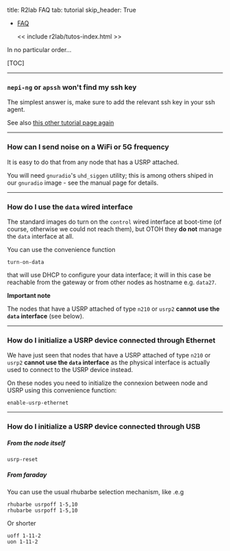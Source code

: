 title: R2lab FAQ
tab: tutorial
skip_header: True

<ul class="nav nav-tabs nav-fill" role="tablist">
  <li class="nav-item">
   <a class="nav-link active" href="#FAQ">FAQ</a> </li>

  << include r2lab/tutos-index.html >>
</ul>


<div id="contents" class="tab-content" markdown="1">

<!------------ INTRO ------------>
<div id="FAQ" class="tab-pane fade show active" markdown="1">

In no particular order...

[TOC]

****

### `nepi-ng` or `apssh` won't find my ssh key

The simplest answer is, make sure to add the relevant ssh key in your ssh agent.

See also [this other tutorial page again](http://localhost:8000/tuto-030-nepi-ng-install.md#SSHAGENT)

****

### How can I send noise on a WiFi or 5G frequency

It is easy to do that from any node that has a USRP attached.

You will need `gnuradio`'s `uhd_siggen` utility; this is among others shiped in
our `gnuradio` image - see the manual page for details.

****

### How do I use the `data` wired interface

The standard images do turn on the `control` wired interface at boot-time (of course, otherwise we could not reach them), but OTOH they **do not** manage the `data` interface at all.

You can use the convenience function

    turn-on-data

that will use DHCP to configure your data interface; it will in this case be reachable from the gateway or from other nodes as hostname e.g. `data27`.

**Important note**

The nodes that have a USRP attached of type `n210` or `usrp2` **cannot use the `data` interface** (see below).

****

### How do I initialize a USRP device connected through Ethernet

We have just seen that nodes that have a USRP attached of type `n210` or `usrp2` **cannot use the `data` interface** as the physical interface is actually used to connect to the USRP device instead.

On these nodes you need to initialize the connexion between node and USRP using this convenience function:

    enable-usrp-ethernet

****

### How do I initialize a USRP device connected through USB

##### From the node itself

    usrp-reset

##### From faraday

You can use the usual rhubarbe selection mechanism, like .e.g

    rhubarbe usrpoff 1-5,10
    rhubarbe usrpoff 1-5,10


Or shorter

    uoff 1-11-2
    uon 1-11-2

</div>
